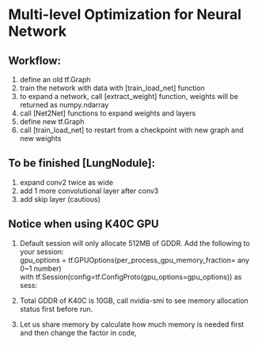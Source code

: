 # Multi-level Optimization for Neural Network

## Workflow:
1. define an old tf.Graph <br />
2. train the network with data with [train_load_net] function <br />
3. to expand a network, call [extract_weight] function, weights will be returned as numpy.ndarray <br />
4. call [Net2Net] functions to expand weights and layers <br />
5. define new tf.Graph <br />
6. call [train_load_net] to restart from a checkpoint with new graph and new weights <br />

## To be finished [LungNodule]:
1. expand conv2 twice as wide <br />
2. add 1 more convolutional layer after conv3 <br />
3. add skip layer (cautious) <br />

## Notice when using K40C GPU
1. Default session will only allocate 512MB of GDDR. Add the following to your session: <br />
    gpu_options = tf.GPUOptions(per_process_gpu_memory_fraction= any 0~1 number) <br />
    with tf.Session(config=tf.ConfigProto(gpu_options=gpu_options)) as sess: <br />

2. Total GDDR of K40C is 10GB, call nvidia-smi to see memory allocation status first before run. <br />
   
3. Let us share memory by calculate how much memory is needed first and then change the factor in code, <br />
